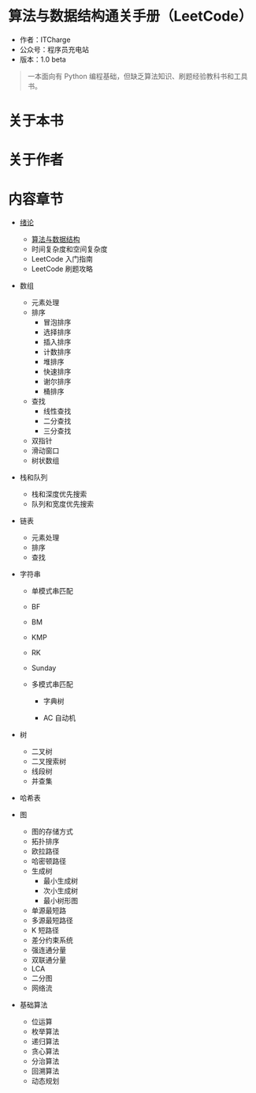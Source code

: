 # 算法与数据结构通关手册（LeetCode）

- 作者：ITCharge
- 公众号：程序员充电站
- 版本：1.0 beta

> 一本面向有 Python 编程基础，但缺乏算法知识、刷题经验教科书和工具书。

# 关于本书

# 关于作者

# 内容章节

- [绪论](Chapter-01/index.md)
  - [算法与数据结构](Chapter-01/01-Data-Structures-Algorithms.md)
  - 时间复杂度和空间复杂度
  - LeetCode 入门指南
  - LeetCode 刷题攻略
  
- 数组

  - 元素处理
  - 排序
    - 冒泡排序
    - 选择排序
    - 插入排序
    - 计数排序
    - 堆排序
    - 快速排序
    - 谢尔排序
    - 桶排序
  - 查找
    - 线性查找
    - 二分查找
    - 三分查找
  - 双指针
  - 滑动窗口
  - 树状数组

- 栈和队列

  - 栈和深度优先搜索
  - 队列和宽度优先搜索

- 链表
  - 元素处理
  - 排序
  - 查找
  
- 字符串

  -  单模式串匹配

    - BF
    - BM
    - KMP
    - RK
    - Sunday

  - 多模式串匹配

    - 字典树

    - AC 自动机

- 树

  - 二叉树
  - 二叉搜索树
  - 线段树
  - 并查集

- 哈希表

- 图

  - 图的存储方式
  - 拓扑排序
  - 欧拉路径
  - 哈密顿路径
  - 生成树
    - 最小生成树
    - 次小生成树
    - 最小树形图
  - 单源最短路
  - 多源最短路径
  - K 短路径
  - 差分约束系统
  - 强连通分量
  - 双联通分量
  - LCA
  - 二分图
  - 网络流

- 基础算法

  - 位运算
  - 枚举算法
  - 递归算法
  - 贪心算法
  - 分治算法
  - 回溯算法
  - 动态规划

